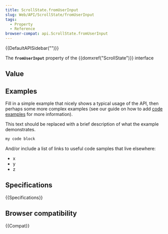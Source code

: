 ```yaml
---
title: ScrollState.fromUserInput
slug: Web/API/ScrollState/fromUserInput
tags:
  - Property
  - Reference
browser-compat: api.ScrollState.fromUserInput
---
```

{{DefaultAPISidebar("")}}

The **`fromUserInput`** property of the {{domxref("ScrollState")}} interface 

## Value



## Examples

Fill in a simple example that nicely shows a typical usage of the API, then perhaps some more complex examples (see our guide on how to add [code examples](/en-US/docs/MDN/Contribute/Structures/Code_examples) for more information).

This text should be replaced with a brief description of what the example demonstrates.

```js
my code block
```

And/or include a list of links to useful code samples that live elsewhere:

*   x
*   y
*   z

## Specifications

{{Specifications}}

## Browser compatibility

{{Compat}}



